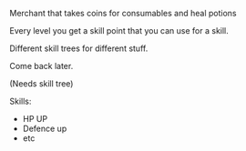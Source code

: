 Merchant that takes coins for consumables and heal potions

Every level you get a skill point that you can use for a skill.

Different skill trees for different stuff.

Come back later.

(Needs skill tree)

Skills:
- HP UP
- Defence up
- etc
